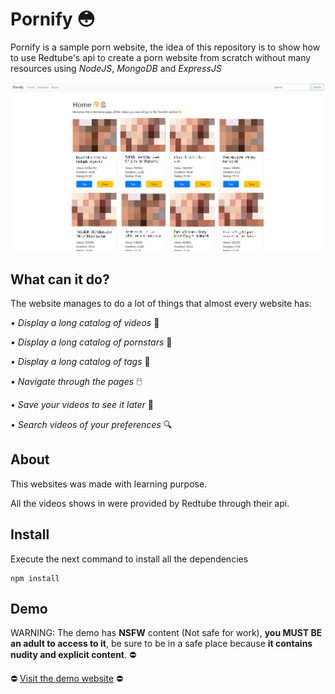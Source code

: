 # Pornify  :flushed:

Pornify is a sample porn website, the idea of this repository is to show how to use Redtube's api to create a porn website from scratch without many resources using *NodeJS*, *MongoDB* and *ExpressJS*

![alt text](ignore_it/image1.jpg)


## What can it do?

The website manages to do a lot of things that almost every website has:

*• Display a long catalog of videos*  :ledger:

*• Display a long catalog of pornstars*  :kiss:

*• Display a long catalog of tags*  :bookmark_tabs:

*• Navigate through the pages* 🖱️

*• Save your videos to see it later*  :floppy_disk:

*• Search videos of your preferences*  :mag:


## About

This websites was made with learning purpose.

All the videos shows in were provided by Redtube through their api.

## Install

Execute the next command to install all the dependencies

```
npm install
```

## Demo

WARNING: The demo has **NSFW** content (Not safe for work), **you MUST BE an adult to access to it**, be sure to be in a safe place because **it contains nudity and explicit content**. :no_entry:

:no_entry: [Visit the demo website](https://sleepy-falls-11779.herokuapp.com/) :no_entry:

